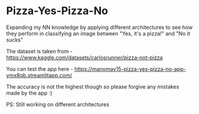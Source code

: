 # Pizza-Yes-Pizza-No

Expanding my NN knowledge by applying different architectures to see how they perform in classifying an image between "Yes, it's a pizza!" and "No it sucks"

The dataset is taken from - https://www.kaggle.com/datasets/carlosrunner/pizza-not-pizza


You can test the app here - https://manomay15-pizza-yes-pizza-no-app-ymx8qb.streamlitapp.com/

The accuracy is not the highest though so please forgive any mistakes made by the app :)

PS: Still working on different architectures


